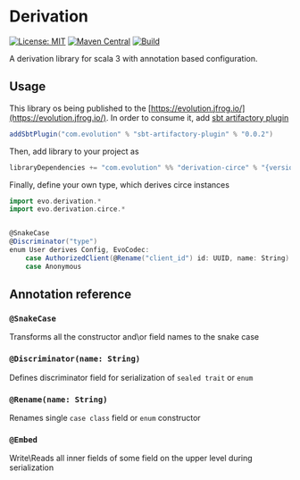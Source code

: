 # Derivation

 [![License: MIT](https://img.shields.io/badge/License-MIT-yellow.svg)](https://opensource.org/licenses/MIT)
 [![Maven Central](https://maven-badges.herokuapp.com/maven-central/com.evolution/derivation_3/badge.svg)](https://maven-badges.herokuapp.com/maven-central/com.evolution/derivation_3)
 [![Build](https://github.com/evolution-gaming/derivation/actions/workflows/scala.yml/badge.svg)](https://github.com/evolution-gaming/derivation/actions/workflows/scala.yml)

A derivation library for scala 3 with annotation based configuration.

## Usage

This library os being published to the [https://evolution.jfrog.io/](https://evolution.jfrog.io/). In order to consume it, add [sbt artifactory plugin](https://github.com/evolution-gaming/sbt-artifactory-plugin) 
```sbt
addSbtPlugin("com.evolution" % "sbt-artifactory-plugin" % "0.0.2")
```

Then, add library to your project as

```sbt
libraryDependencies += "com.evolution" %% "derivation-circe" % "{version}"
```

Finally, define your own type, which derives circe instances


```scala
import evo.derivation.*
import evo.derivation.circe.*


@SnakeCase
@Discriminator("type")
enum User derives Config, EvoCodec:
    case AuthorizedClient(@Rename("client_id") id: UUID, name: String)
    case Anonymous
```


## Annotation reference

### `@SnakeCase`
 Transforms all the constructor and\or field names to the snake case

### `@Discriminator(name: String)`
 Defines discriminator field for serialization of `sealed trait` or `enum`

### `@Rename(name: String)`

 Renames single `case class` field or `enum` constructor

### `@Embed`
Write\Reads all inner fields of some field on the upper level during serialization


